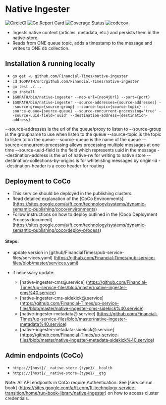 Native Ingester
===============
[![CircleCI](https://circleci.com/gh/Financial-Times/native-ingester.svg?style=svg)](https://circleci.com/gh/Financial-Times/native-ingester) [![Go Report Card](https://goreportcard.com/badge/github.com/Financial-Times/native-ingester)](https://goreportcard.com/report/github.com/Financial-Times/native-ingester) [![Coverage Status](https://coveralls.io/repos/github/Financial-Times/native-ingester/badge.svg?branch=master)](https://coveralls.io/github/Financial-Times/native-ingester?branch=master) [![codecov](https://codecov.io/gh/Financial-Times/native-ingester/branch/master/graph/badge.svg)](https://codecov.io/gh/Financial-Times/native-ingester)

* Ingests native content (articles, metadata, etc.) and persists them in the native-store.
* Reads from ONE queue topic, adds a timestamp to the message and writes to ONE db collection.

## Installation & running locally
* `go get -u github.com/Financial-Times/native-ingester`
* `cd $GOPATH/src/github.com/Financial-Times/native-ingester`
* `go test ./...`
* `go install`
* `$GOPATH/bin/native-ingester --neo-url={neo4jUrl} --port={port}`
* `$GOPATH/bin/native-ingester --source-addresses={source-addresses} --source-group={source-group}
    --source-topic={source-topic} --source-queue={source-queue} --source-concurrent-processing='true'
    --source-uuid-field='uuid' --destination-address={destination-address}`

--source-addresses is the url of the queue/proxy to listen to
--source-group is the groupname to use when listen to the queue
--source-topic is the topic to listen to on the queue
--source-queue is the name of the queue
--source-concurrent-processing allows processing multiple messages at one time
--source-uuid-field is the field which represents uuid in the message
--destination-address is the url of native-rw for writing to native store
--destination-collections-by-origins is for whitelisting messages by origin-id
--destination-header is a coco header for routing


## Deployment to CoCo
- This service should be deployed in the publishing clusters.
- Read detailed explanation of the [CoCo Environments] (https://sites.google.com/a/ft.com/technology/systems/dynamic-semantic-publishing/coco/environments)
- Follow instructions on how to deploy outlined in the [Coco Deployment Process document] (https://sites.google.com/a/ft.com/technology/systems/dynamic-semantic-publishing/coco/deploy-process)

#### Steps:
- update version in [github/FinancialTimes/pub-service-files/services.yaml] (https://github.com/Financial-Times/pub-service-files/blob/master/services.yaml)  

- if necessary update:
     - [native-ingester-cms@.service] (https://github.com/Financial-Times/up-service-files/blob/master/native-ingester-cms%40.service)
     - [native-ingester-cms-sidekick@.service] (https://github.com/Financial-Times/up-service-files/blob/master/native-ingester-cms-sidekick%40.service)
     - [native-ingester-metadata@.service] (https://github.com/Financial-Times/up-service-files/blob/master/native-ingester-metadata%40.service)
     - [native-ingester-metadata-sidekick@.service] (https://github.com/Financial-Times/up-service-files/blob/master/native-ingester-metadata-sidekick%40.service)

## Admin endpoints (CoCo)

  - `https://{host}/__native-store-{type}/__health`
  - `https://{host}/__native-store-{type}/__gtg`

Note: All API endpoints in CoCo require Authentication.
See [service run book] (https://sites.google.com/a/ft.com/ft-technology-service-transition/home/run-book-library/native-ingester) on how to access cluster credentials.  
